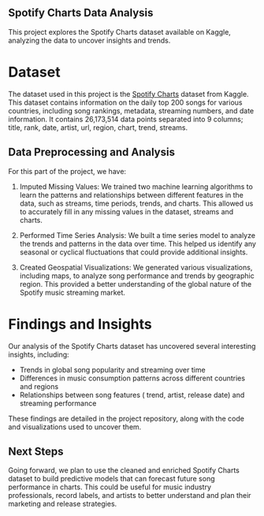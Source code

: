 ## Spotify Charts Data Analysis

This project explores the Spotify Charts dataset available on Kaggle, analyzing the data to uncover insights and trends.

# Dataset

The dataset used in this project is the [Spotify Charts](https://www.kaggle.com/datasets/dhruvildave/spotify-charts) dataset from Kaggle. This dataset contains information on the daily top 200 songs for various countries, including song rankings, metadata, streaming numbers, and date information. It contains 26,173,514 data points separated into 9 columns; title, rank, date, artist, url, region, chart, trend, streams.

## Data Preprocessing and Analysis

For this part of the project, we have:

1. Imputed Missing Values: We trained two machine learning algorithms to learn the patterns and relationships between different features in the data, such as streams, time periods, trends, and charts. This allowed us to accurately fill in any missing values in the dataset, streams and charts. 

2. Performed Time Series Analysis: We built a time series model to analyze the trends and patterns in the data over time. This helped us identify any seasonal or cyclical fluctuations that could provide additional insights.

3. Created Geospatial Visualizations: We generated various visualizations, including maps, to analyze song performance and trends by geographic region. This provided a better understanding of the global nature of the Spotify music streaming market.

# Findings and Insights

Our analysis of the Spotify Charts dataset has uncovered several interesting insights, including:

- Trends in global song popularity and streaming over time
- Differences in music consumption patterns across different countries and regions
- Relationships between song features ( trend, artist, release date) and streaming performance

These findings are detailed in the project repository, along with the code and visualizations used to uncover them.

## Next Steps

Going forward, we plan to use the cleaned and enriched Spotify Charts dataset to build predictive models that can forecast future song performance in charts. This could be useful for music industry professionals, record labels, and artists to better understand and plan their marketing and release strategies.

